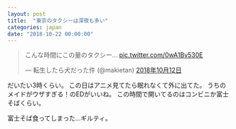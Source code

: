 ```yaml
---
layout: post
title:  "東京のタクシーは深夜も多い"
categories: japan
date: "2018-10-22 00:00:00"
---
```


<blockquote class="twitter-tweet  tw-align-center" data-lang="ja"><p lang="ja" dir="ltr">こんな時間にこの量のタクシー… <a href="https://t.co/0wA1Bv530E">pic.twitter.com/0wA1Bv530E</a></p>&mdash; 転生したら犬だった件 (@makietan) <a href="https://twitter.com/makietan/status/1050807361772769280?ref_src=twsrc%5Etfw">2018年10月12日</a></blockquote>
<script async src="https://platform.twitter.com/widgets.js" charset="utf-8"></script>

だいたい3時くらい。
この日はアニメ見てたら眠れなくて外に出てた。
うちのメイドがウザすぎる！のEDがいいね。
この時間で開いてるのはコンビニか富士そばくらい。

富士そば食ってしまった…ギルティ。
